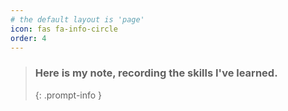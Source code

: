 ```yaml
---
# the default layout is 'page'
icon: fas fa-info-circle
order: 4
---
```


> ### Here is my note, recording the skills I've learned.
> {: .prompt-info }